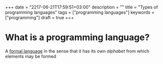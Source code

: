 +++
date = "2217-06-21T17:59:51+03:00"
description = ""
title = "Types of programming languages"
tags = ["programming languages"]
keywords = ["programming"]
draft = true
+++


# What is a programming language?

A [formal language](https://en.wikipedia.org/wiki/Formal_language) in the sense
that it has its own *alphabet* from which elements may be formed
